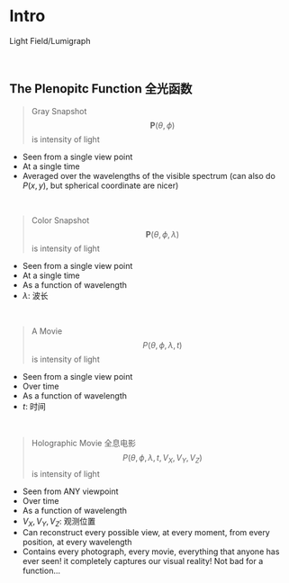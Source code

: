 &emsp;
# Intro


Light Field/Lumigraph

&emsp;
## The Plenopitc Function 全光函数
>Gray Snapshot
$$
\boldsymbol{P}(\theta, \phi)
$$
is intensity of light
- Seen from a single view point
- At a single time
- Averaged over the wavelengths of the visible spectrum (can also do $P(x, y)$, but spherical coordinate are nicer)

&emsp;
>Color Snapshot
$$\boldsymbol{P}(\theta, \phi, \lambda)$$
is intensity of light
- Seen from a single view point
- At a single time
- As a function of wavelength
- $\lambda$: 波长


&emsp;
>A Movie
$$P(\theta, \phi, \lambda, t)$$
is intensity of light
- Seen from a single view point
- Over time
- As a function of wavelength
- $t$: 时间

&emsp;
>Holographic Movie 全息电影
$$P\left(\theta, \phi, \lambda, t, V_X, V_Y, V_Z\right)$$
is intensity of light
- Seen from ANY viewpoint
- Over time
- As a function of wavelength
- $V_X, V_Y, V_Z$: 观测位置
- Can reconstruct every possible view, at every moment, from every position, at every wavelength
- Contains every photograph, every movie, everything that anyone has ever seen! it completely captures our visual reality! Not bad for a function...